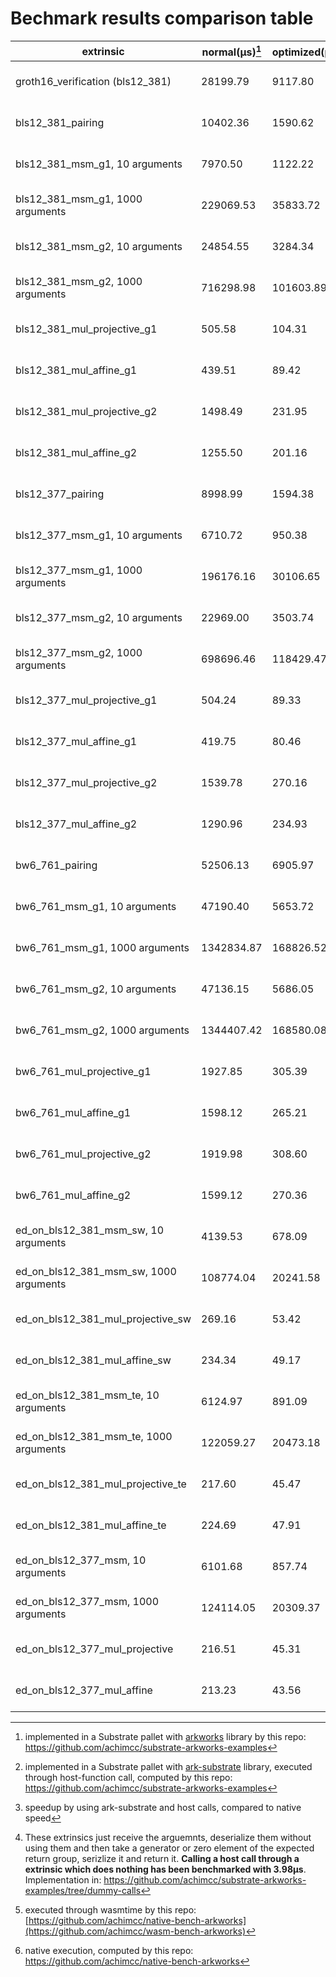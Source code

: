 # Bechmark results comparison table


| extrinsic                               |  normal(µs)[^1]  |optimized(µs)[^2]|   speedup[^3]   |  dummy(µs)[^4]  |   wasm(µs)[^5]  |  native(µs)[^6] |
| --------------------------------------- |  --------------- | --------------- | --------------- | --------------- | --------------- | --------------- |
| groth16_verification (bls12_381)        |    28199.79      |    9117.80      |${\color{green}\bf 3.09 \boldsymbol{\times}}$|    5800.99      |                     |      4080       | 
| bls12_381_pairing                       |    10402.36      |    1590.62      |${\color{green}\bf 6.54 \boldsymbol{\times}}$|    448.97       |                     |      1340       |
| bls12_381_msm_g1, 10 arguments          |    7970.50       |    1122.22      |${\color{green}\bf 7.10 \boldsymbol{\times}}$|    87.63        |                     |      578.19     |
| bls12_381_msm_g1, 1000 arguments        |    229069.53     |    35833.72     |${\color{green}\bf 6.39 \boldsymbol{\times}}$|    6486.63      |                     |      11010      |
| bls12_381_msm_g2, 10 arguments          |    24854.55      |    3284.34      |${\color{green}\bf 7.57 \boldsymbol{\times}}$|    10738.18     |                     |      1630       |
| bls12_381_msm_g2, 1000 arguments        |    716298.98     |    101603.89    |${\color{green}\bf 7.05 \boldsymbol{\times}}$|    9896.67      |                     |      32530      |
| bls12_381_mul_projective_g1             |    505.58        |    104.31       |${\color{green}\bf 4.85 \boldsymbol{\times}}$|    12.13        |                     |      48.27      |
| bls12_381_mul_affine_g1                 |    439.51        |    89.42        |${\color{green}\bf 4.92 \boldsymbol{\times}}$|    9.74         |                     |      41.25      |
| bls12_381_mul_projective_g2             |    1498.49       |    231.95       |${\color{green}\bf 6.46 \boldsymbol{\times}}$|    18.22        |                     |      152.62     |
| bls12_381_mul_affine_g2                 |    1255.50       |    201.16       |${\color{green}\bf 6.24 \boldsymbol{\times}}$|    16.41        |                     |      130.11     |
| bls12_377_pairing                       |    8998.99       |    1594.38      |${\color{green}\bf 5.64 \boldsymbol{\times}}$|    16.64        |                     |      1560       |
| bls12_377_msm_g1, 10 arguments          |    6710.72       |    950.38       |${\color{green}\bf 7.06 \boldsymbol{\times}}$|    51.48        |                     |      516.45     | 
| bls12_377_msm_g1, 1000 arguments        |    196176.16     |    30106.65     |${\color{green}\bf 6.52 \boldsymbol{\times}}$|    4484.67      |                     |      11200      |
| bls12_377_msm_g2, 10 arguments          |    22969.00      |    3503.74      |${\color{green}\bf 6.56 \boldsymbol{\times}}$|    89.93        |                     |      1970       |
| bls12_377_msm_g2, 1000 arguments        |    698696.46     |    118429.47    |${\color{green}\bf 5.90 \boldsymbol{\times}}$|    7948.46      |                     |      38570      |
| bls12_377_mul_projective_g1             |    504.24        |    89.33        |${\color{green}\bf 5.64 \boldsymbol{\times}}$|    11.42        |                     |      49.48      |
| bls12_377_mul_affine_g1                 |    419.75        |    80.46        |${\color{green}\bf 5.22 \boldsymbol{\times}}$|    11.11        |                     |      43.05      |
| bls12_377_mul_projective_g2             |    1539.78       |    270.16       |${\color{green}\bf 5.70 \boldsymbol{\times}}$|    16.64        |                     |      186.37     |
| bls12_377_mul_affine_g2                 |    1290.96       |    234.93       |${\color{green}\bf 5.50 \boldsymbol{\times}}$|    17.18        |                     |      161.32     |
| bw6_761_pairing                         |    52506.13      |    6905.97      |${\color{green}\bf 7.60 \boldsymbol{\times}}$|    844.10       |                     |      5940       |
| bw6_761_msm_g1, 10 arguments            |    47190.40      |    5653.72      |${\color{green}\bf 8.35 \boldsymbol{\times}}$|    161.28       |                     |      2790       |
| bw6_761_msm_g1, 1000 arguments          |    1342834.87    |    168826.52    |${\color{green}\bf 7.95 \boldsymbol{\times}}$|    13526.84     |                     |      57820      | 
| bw6_761_msm_g2, 10 arguments            |    47136.15      |    5686.05      |${\color{green}\bf 8.29 \boldsymbol{\times}}$|    161.92       |                     |      2790       |
| bw6_761_msm_g2, 1000 arguments          |    1344407.42    |    168580.08    |${\color{green}\bf 7.97 \boldsymbol{\times}}$|    13633.30     |                     |      57820      |
| bw6_761_mul_projective_g1               |    1927.85       |    305.39       |${\color{green}\bf 6.31 \boldsymbol{\times}}$|    21.99        |                     |      192.79     |
| bw6_761_mul_affine_g1                   |    1598.12       |    265.21       |${\color{green}\bf 6.03 \boldsymbol{\times}}$|    21.35        |                     |      160.41     |
| bw6_761_mul_projective_g2               |    1919.98       |    308.60       |${\color{green}\bf 6.22 \boldsymbol{\times}}$|    21.64        |                     |      187.83     |
| bw6_761_mul_affine_g2                   |    1599.12       |    270.36       |${\color{green}\bf 5.91 \boldsymbol{\times}}$|    21.57        |                     |      159.88     |
| ed_on_bls12_381_msm_sw, 10 arguments    |    4139.53       |    678.09       |${\color{green}\bf 6.10 \boldsymbol{\times}}$|    36.30        |                     |      461.70     |
| ed_on_bls12_381_msm_sw, 1000 arguments  |    108774.04     |    20241.58     |${\color{green}\bf 5.37 \boldsymbol{\times}}$|    2465.60      |                     |      7480       |
| ed_on_bls12_381_mul_projective_sw       |    269.16        |    53.42        |${\color{green}\bf 5.04 \boldsymbol{\times}}$|    6.69         |                     |      28.77      |
| ed_on_bls12_381_mul_affine_sw           |    234.34        |    49.17        |${\color{green}\bf 4.77 \boldsymbol{\times}}$|    6.17         |                     |      25.47      |
| ed_on_bls12_381_msm_te, 10 arguments    |    6124.97       |    891.09       |${\color{green}\bf 6.87 \boldsymbol{\times}}$|    35.21        |                     |      529.61     |
| ed_on_bls12_381_msm_te, 1000 arguments  |    122059.27     |    20473.18     |${\color{green}\bf 5.96 \boldsymbol{\times}}$|    2391.21      |                     |      7450       |
| ed_on_bls12_381_mul_projective_te       |    217.60        |    45.47        |${\color{green}\bf 4.79 \boldsymbol{\times}}$|    7.69         |                     |      24.62      |  
| ed_on_bls12_381_mul_affine_te           |    224.69        |    47.91        |${\color{green}\bf 4.69 \boldsymbol{\times}}$|    7.61         |                     |      25.71      |
| ed_on_bls12_377_msm, 10 arguments       |    6101.68       |    857.74       |${\color{green}\bf 7.11 \boldsymbol{\times}}$|    43.24        |                     |      421.93     | 
| ed_on_bls12_377_msm, 1000 arguments     |    124114.05     |    20309.37     |${\color{green}\bf 6.11 \boldsymbol{\times}}$|    2465.60      |                     |      5790       |
| ed_on_bls12_377_mul_projective          |    216.51        |    45.31        |${\color{green}\bf 4.78 \boldsymbol{\times}}$|    7.00         |                     |      20.37      |
| ed_on_bls12_377_mul_affine              |    213.23        |    43.56        |${\color{green}\bf 4.90 \boldsymbol{\times}}$|    8.47         |                     |      20.92      |

[^1]: implemented in a Substrate pallet with [arkworks](https://github.com/arkworks-rs/) library by this repo: https://github.com/achimcc/substrate-arkworks-examples
[^2]: implemented in a Substrate pallet with [ark-substrate](https://github.com/paritytech/ark-substrate) library, executed through host-function call, computed by this repo: https://github.com/achimcc/substrate-arkworks-examples
[^3]: speedup by using ark-substrate and host calls, compared to native speed
[^4]: These extrinsics just receive the arguemnts, deserialize them without using them and then take a generator or zero element of the expected return group, serizlize it and return it. **Calling a host call through a extrinsic which does nothing has been benchmarked with 3.98µs**. Implementation in: https://github.com/achimcc/substrate-arkworks-examples/tree/dummy-calls
[^5]: executed through wasmtime by this repo: [https://github.com/achimcc/native-bench-arkworks](https://github.com/achimcc/wasm-bench-arkworks)
[^6]: native execution, computed by this repo: https://github.com/achimcc/native-bench-arkworks
